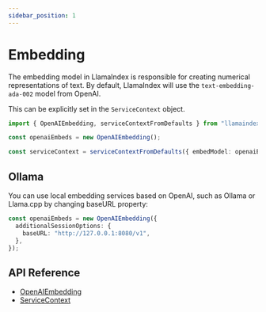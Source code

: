 ```yaml
---
sidebar_position: 1
---
```


# Embedding

The embedding model in LlamaIndex is responsible for creating numerical representations of text. By default, LlamaIndex will use the `text-embedding-ada-002` model from OpenAI.

This can be explicitly set in the `ServiceContext` object.

```typescript
import { OpenAIEmbedding, serviceContextFromDefaults } from "llamaindex";

const openaiEmbeds = new OpenAIEmbedding();

const serviceContext = serviceContextFromDefaults({ embedModel: openaiEmbeds });
```

## Ollama

You can use local embedding services based on OpenAI, such as Ollama or Llama.cpp by changing baseURL property:

```typescript
const openaiEmbeds = new OpenAIEmbedding({
  additionalSessionOptions: {
    baseURL: "http://127.0.0.1:8080/v1",
  },
});
```

## API Reference

- [OpenAIEmbedding](../../api/classes/OpenAIEmbedding.md)
- [ServiceContext](../../api/interfaces/ServiceContext.md)
